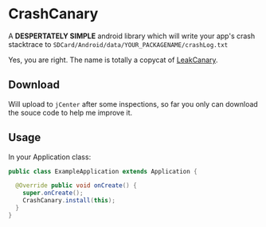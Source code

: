 # CrashCanary

A __DESPERTATELY SIMPLE__ android library which will write your app's crash stacktrace to `SDCard/Android/data/YOUR_PACKAGENAME/crashLog.txt`

Yes, you are right. The name is totally a copycat of [LeakCanary](https://github.com/square/leakcanary).

Download
--------
Will upload to `jCenter` after some inspections, so far you only can download the souce code to help me improve it.

Usage
--------
In your Application class:
```java
public class ExampleApplication extends Application {

  @Override public void onCreate() {
    super.onCreate();
    CrashCanary.install(this);
  }
}
```


